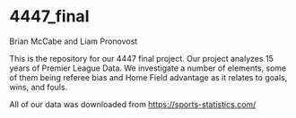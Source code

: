 # 4447_final

Brian McCabe and Liam Pronovost

This is the repository for our 4447 final project. Our project analyzes 15 years of Premier League Data. We investigate a number of elements, some of them being referee bias and Home Field advantage as it relates to goals, wins, and fouls. 

All of our data was downloaded from https://sports-statistics.com/
